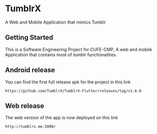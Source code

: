 # TumblrX
 A Web and Mobile Application that mimics Tumblr
 
 ## Getting Started
 This is a Software Engineering Project for CUFE-CMP, A web and mobile Application that contains most of tumblr functionalities.
 
 ## Android release
 You can find the first full release apk for the project in this link
 ```
 https://github.com/TumblrX/TumblrX-Flutter/releases/tag/v1.0.0
 ```
 ## Web release 
 The web version of the app is now deployed on this link
 ```
 http://tumblrx.me:5000/
 ```
 
